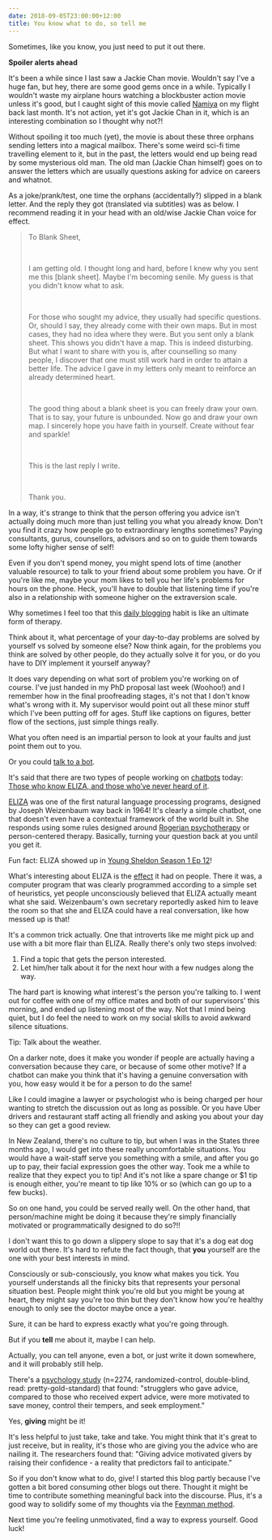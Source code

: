 ```yaml
---
date: 2018-09-05T23:00:00+12:00
title: You know what to do, so tell me
---
```


Sometimes, like you know, you just need to put it out there.

**Spoiler alerts ahead**

It's been a while since I last saw a Jackie Chan movie.
Wouldn't say I've a huge fan, but hey, there are some good gems once in a while.
Typically I wouldn't waste my airplane hours watching a blockbuster action movie unless it's good,
but I caught sight of this movie called [Namiya](https://en.wikipedia.org/wiki/Namiya) on my flight back last month.
It's not action, yet it's got Jackie Chan in it, which is an interesting combination so I thought why not?!

Without spoiling it too much (yet), the movie is about these three orphans sending letters into a magical mailbox.
There's some weird sci-fi time travelling element to it, but in the past, the letters would end up being read by some mysterious old man.
The old man (Jackie Chan himself) goes on to answer the letters which are usually questions asking for advice on careers and whatnot.

As a joke/prank/test, one time the orphans (accidentally?) slipped in a blank letter.
And the reply they got (translated via subtitles) was as below.
I recommend reading it in your head with an old/wise Jackie Chan voice for effect.

> To Blank Sheet,
>
> <br>
>
> I am getting old.
> I thought long and hard, before I knew why you sent me this [blank sheet].
> Maybe I'm becoming senile.
> My guess is that you didn't know what to ask.
>
> <br>
>
> For those who sought my advice, they usually had specific questions.
> Or, should I say, they already come with their own maps.
> But in most cases, they had no idea where they were.
> But you sent only a blank sheet.
> This shows you didn't have a map.
> This is indeed disturbing.
> But what I want to share with you is, after counselling so many people,
> I discover that one must still work hard in order to attain a better life.
> The advice I gave in my letters only meant to reinforce an already determined heart.
>
> <br>
>
> The good thing about a blank sheet is you can freely draw your own.
> That is to say, your future is unbounded.
> Now go and draw your own map.
> I sincerely hope you have faith in yourself.
> Create without fear and sparkle!
>
> <br>
>
> This is the last reply I write.
>
> <br>
>
> Thank you.

In a way, it's strange to think that the person offering you advice isn't actually doing much more than just telling you what you already know.
Don't you find it crazy how people go to extraordinary lengths sometimes?
Paying consultants, gurus, counsellors, advisors and so on to guide them towards some lofty higher sense of self!

Even if you don't spend money, you might spend lots of time (another valuable resource) to talk to your friend about some problem you have.
Or if you're like me, maybe your mom likes to tell you her life's problems for hours on the phone.
Heck, you'll have to double that listening time if you're also in a relationship with someone higher on the extraversion scale.

Why sometimes I feel too that this [daily blogging](https://zieltranslation.wordpress.com/category/daily-writing/) habit is like an ultimate form of therapy.

Think about it, what percentage of your day-to-day problems are solved by yourself vs solved by someone else?
Now think again, for the problems you think are solved by other people, do they actually solve it for you, or do you have to DIY implement it yourself anyway?

It does vary depending on what sort of problem you're working on of course.
I've just handed in my PhD proposal last week (Woohoo!) and I remember how in the final proofreading stages, it's not that I don't know what's wrong with it.
My supervisor would point out all these minor stuff which I've been putting off for ages.
Stuff like captions on figures, better flow of the sections, just simple things really.

What you often need is an impartial person to look at your faults and just point them out to you.

Or you could [talk to a bot](http://psych.fullerton.edu/mbirnbaum/psych101/Eliza.htm).

It's said that there are two types of people working on [chatbots](https://en.wikipedia.org/wiki/Chatbot) today:
[Those who know ELIZA, and those who’ve never heard of it](https://chatbotsmagazine.com/what-marketers-can-learn-from-a-1964-bot-6975871df45d).

[ELIZA](https://en.wikipedia.org/wiki/ELIZA) was one of the first natural language processing programs, designed by Joseph Weizenbaum way back in 1964!
It's clearly a simple chatbot, one that doesn't even have a contextual framework of the world built in.
She responds using some rules designed around [Rogerian psychotherapy](https://en.wikipedia.org/wiki/Person-centered_therapy) or person-centered therapy.
Basically, turning your question back at you until you get it.

Fun fact: ELIZA showed up in [Young Sheldon Season 1 Ep 12](https://en.wikipedia.org/wiki/Young_Sheldon#ep12)!

What's interesting about ELIZA is the [effect](https://en.wikipedia.org/wiki/ELIZA_effect) it had on people.
There it was, a computer program that was clearly programmed according to a simple set of heuristics, yet people unconsciously believed that ELIZA actually meant what she said.
Weizenbaum's own secretary reportedly asked him to leave the room so that she and ELIZA could have a real conversation, like how messed up is that!

It's a common trick actually.
One that introverts like me might pick up and use with a bit more flair than ELIZA.
Really there's only two steps involved:

1. Find a topic that gets the person interested.
2. Let him/her talk about it for the next hour with a few nudges along the way.

The hard part is knowing what interest's the person you're talking to.
I went out for coffee with one of my office mates and both of our supervisors' this morning, and ended up listening most of the way.
Not that I mind being quiet, but I do feel the need to work on my social skills to avoid awkward silence situations.

Tip: Talk about the weather.

On a darker note, does it make you wonder if people are actually having a conversation because they care, or because of some other motive?
If a chatbot can make you think that it's having a genuine conversation with you, how easy would it be for a person to do the same!

Like I could imagine a lawyer or psychologist who is being charged per hour wanting to stretch the discussion out as long as possible.
Or you have Uber drivers and restaurant staff acting all friendly and asking you about your day so they can get a good review.

In New Zealand, there's no culture to tip, but when I was in the States three months ago, I would get into these really uncomfortable situations.
You would have a wait-staff serve you something with a smile, and after you go up to pay, their facial expression goes the other way.
Took me a while to realize that they expect you to tip!
And it's not like a spare change or $1 tip is enough either, you're meant to tip like 10% or so (which can go up to a few bucks).

So on one hand, you could be served really well.
On the other hand, that person/machine might be doing it because they're simply financially motivated or programmatically designed to do so?!!

I don't want this to go down a slippery slope to say that it's a dog eat dog world out there.
It's hard to refute the fact though, that **you** yourself are the one with your best interests in mind.

Consciously or sub-consciously, you know what makes you tick.
You yourself understands all the finicky bits that represents your personal situation best.
People might think you're old but you might be young at heart, they might say you're too thin but they don't know how you're healthy enough to only see the doctor maybe once a year.

Sure, it can be hard to express exactly what you're going through.

But if you **tell** me about it, maybe I can help.

Actually, you can tell anyone, even a bot, or just write it down somewhere, and it will probably still help.

There's a [psychology study](https://osf.io/yqbs4) (n=2274, randomized-control, double-blind, read: pretty-gold-standard) that found:
"strugglers who gave advice, compared to those who received expert advice, were more motivated to save money, control their tempers, and seek employment."

Yes, **giving** might be it!

It's less helpful to just take, take and take.
You might think that it's great to just receive, but in reality, it's those who are giving you the advice who are nailing it.
The researchers found that:
"Giving advice motivated givers by raising their confidence - a reality that predictors fail to anticipate."

So if you don't know what to do, give!
I started this blog partly because I've gotten a bit bored consuming other blogs out there.
Thought it might be time to contribute something meaningful back into the discourse.
Plus, it's a good way to solidify some of my thoughts via the [Feynman method](https://medium.com/taking-note/learning-from-the-feynman-technique-5373014ad230).

Next time you're feeling unmotivated, find a way to express yourself.
Good luck!
